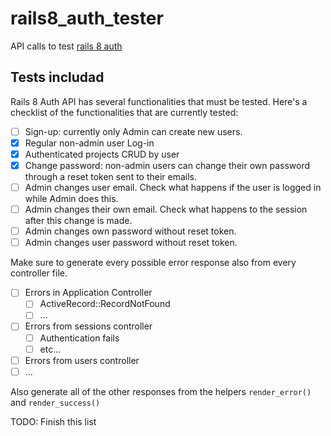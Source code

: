 # rails8_auth_tester
API calls to test [rails 8 auth](https://github.com/voscarmv/rails8_auth_api)

## Tests includad

Rails 8 Auth API has several functionalities that must be tested. Here's a checklist of the functionalities that are currently tested:

- [ ] Sign-up: currently only Admin can create new users.
- [x] Regular non-admin user Log-in
- [x] Authenticated projects CRUD by user
- [x] Change password: non-admin users can change their own password through a reset token sent to their emails.
- [ ] Admin changes user email. Check what happens if the user is logged in while Admin does this.
- [ ] Admin changes their own email. Check what happens to the session after this change is made.
- [ ] Admin changes own password without reset token.
- [ ] Admin changes user password without reset token.

Make sure to generate every possible error response also from every controller file.

- [ ] Errors in Application Controller
    - [ ] ActiveRecord::RecordNotFound
    - [ ] ...
- [ ] Errors from sessions controller
    - [ ] Authentication fails
    - [ ] etc...
- [ ] Errors from users controller
- [ ] ...

Also generate all of the other responses from the helpers `render_error()` and `render_success()`

TODO: Finish this list